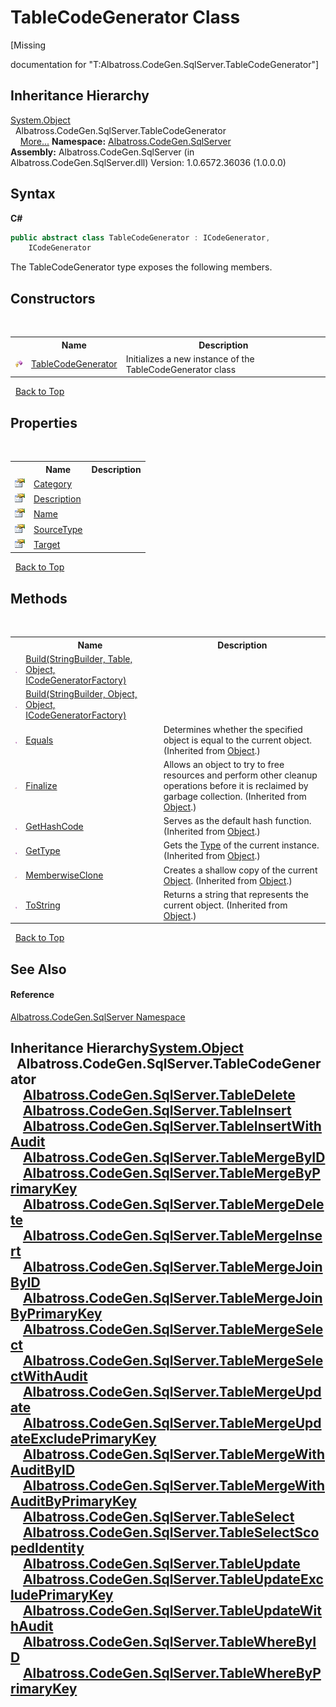 # TableCodeGenerator Class
 

\[Missing <summary> documentation for "T:Albatross.CodeGen.SqlServer.TableCodeGenerator"\]


## Inheritance Hierarchy
<a href="http://msdn2.microsoft.com/en-us/library/e5kfa45b" target="_blank">System.Object</a><br />&nbsp;&nbsp;Albatross.CodeGen.SqlServer.TableCodeGenerator<br />&nbsp;&nbsp;&nbsp;&nbsp;<a href="#inheritance-hierarchy">More...</a>
**Namespace:**&nbsp;<a href="9727DDEC.md">Albatross.CodeGen.SqlServer</a><br />**Assembly:**&nbsp;Albatross.CodeGen.SqlServer (in Albatross.CodeGen.SqlServer.dll) Version: 1.0.6572.36036 (1.0.0.0)

## Syntax

**C#**<br />
``` C#
public abstract class TableCodeGenerator : ICodeGenerator, 
	ICodeGenerator
```

The TableCodeGenerator type exposes the following members.


## Constructors
&nbsp;<table><tr><th></th><th>Name</th><th>Description</th></tr><tr><td>![Protected method](media/protmethod.gif "Protected method")</td><td><a href="1CE55BB9.md">TableCodeGenerator</a></td><td>
Initializes a new instance of the TableCodeGenerator class</td></tr></table>&nbsp;
<a href="#tablecodegenerator-class">Back to Top</a>

## Properties
&nbsp;<table><tr><th></th><th>Name</th><th>Description</th></tr><tr><td>![Public property](media/pubproperty.gif "Public property")</td><td><a href="555EC3B9.md">Category</a></td><td /></tr><tr><td>![Public property](media/pubproperty.gif "Public property")</td><td><a href="39E91919.md">Description</a></td><td /></tr><tr><td>![Public property](media/pubproperty.gif "Public property")</td><td><a href="9A0922A.md">Name</a></td><td /></tr><tr><td>![Public property](media/pubproperty.gif "Public property")</td><td><a href="EED477D4.md">SourceType</a></td><td /></tr><tr><td>![Public property](media/pubproperty.gif "Public property")</td><td><a href="53FF08D8.md">Target</a></td><td /></tr></table>&nbsp;
<a href="#tablecodegenerator-class">Back to Top</a>

## Methods
&nbsp;<table><tr><th></th><th>Name</th><th>Description</th></tr><tr><td>![Public method](media/pubmethod.gif "Public method")</td><td><a href="1EA3E9C8.md">Build(StringBuilder, Table, Object, ICodeGeneratorFactory)</a></td><td /></tr><tr><td>![Public method](media/pubmethod.gif "Public method")</td><td><a href="1FC496CF.md">Build(StringBuilder, Object, Object, ICodeGeneratorFactory)</a></td><td /></tr><tr><td>![Public method](media/pubmethod.gif "Public method")</td><td><a href="http://msdn2.microsoft.com/en-us/library/bsc2ak47" target="_blank">Equals</a></td><td>
Determines whether the specified object is equal to the current object.
 (Inherited from <a href="http://msdn2.microsoft.com/en-us/library/e5kfa45b" target="_blank">Object</a>.)</td></tr><tr><td>![Protected method](media/protmethod.gif "Protected method")</td><td><a href="http://msdn2.microsoft.com/en-us/library/4k87zsw7" target="_blank">Finalize</a></td><td>
Allows an object to try to free resources and perform other cleanup operations before it is reclaimed by garbage collection.
 (Inherited from <a href="http://msdn2.microsoft.com/en-us/library/e5kfa45b" target="_blank">Object</a>.)</td></tr><tr><td>![Public method](media/pubmethod.gif "Public method")</td><td><a href="http://msdn2.microsoft.com/en-us/library/zdee4b3y" target="_blank">GetHashCode</a></td><td>
Serves as the default hash function.
 (Inherited from <a href="http://msdn2.microsoft.com/en-us/library/e5kfa45b" target="_blank">Object</a>.)</td></tr><tr><td>![Public method](media/pubmethod.gif "Public method")</td><td><a href="http://msdn2.microsoft.com/en-us/library/dfwy45w9" target="_blank">GetType</a></td><td>
Gets the <a href="http://msdn2.microsoft.com/en-us/library/42892f65" target="_blank">Type</a> of the current instance.
 (Inherited from <a href="http://msdn2.microsoft.com/en-us/library/e5kfa45b" target="_blank">Object</a>.)</td></tr><tr><td>![Protected method](media/protmethod.gif "Protected method")</td><td><a href="http://msdn2.microsoft.com/en-us/library/57ctke0a" target="_blank">MemberwiseClone</a></td><td>
Creates a shallow copy of the current <a href="http://msdn2.microsoft.com/en-us/library/e5kfa45b" target="_blank">Object</a>.
 (Inherited from <a href="http://msdn2.microsoft.com/en-us/library/e5kfa45b" target="_blank">Object</a>.)</td></tr><tr><td>![Public method](media/pubmethod.gif "Public method")</td><td><a href="http://msdn2.microsoft.com/en-us/library/7bxwbwt2" target="_blank">ToString</a></td><td>
Returns a string that represents the current object.
 (Inherited from <a href="http://msdn2.microsoft.com/en-us/library/e5kfa45b" target="_blank">Object</a>.)</td></tr></table>&nbsp;
<a href="#tablecodegenerator-class">Back to Top</a>

## See Also


#### Reference
<a href="9727DDEC.md">Albatross.CodeGen.SqlServer Namespace</a><br />

## Inheritance Hierarchy<a href="http://msdn2.microsoft.com/en-us/library/e5kfa45b" target="_blank">System.Object</a><br />&nbsp;&nbsp;Albatross.CodeGen.SqlServer.TableCodeGenerator<br />&nbsp;&nbsp;&nbsp;&nbsp;<a href="1527512A.md">Albatross.CodeGen.SqlServer.TableDelete</a><br />&nbsp;&nbsp;&nbsp;&nbsp;<a href="68EB5030.md">Albatross.CodeGen.SqlServer.TableInsert</a><br />&nbsp;&nbsp;&nbsp;&nbsp;<a href="CEC20B02.md">Albatross.CodeGen.SqlServer.TableInsertWithAudit</a><br />&nbsp;&nbsp;&nbsp;&nbsp;<a href="D5433378.md">Albatross.CodeGen.SqlServer.TableMergeByID</a><br />&nbsp;&nbsp;&nbsp;&nbsp;<a href="CE00B49F.md">Albatross.CodeGen.SqlServer.TableMergeByPrimaryKey</a><br />&nbsp;&nbsp;&nbsp;&nbsp;<a href="D17D934E.md">Albatross.CodeGen.SqlServer.TableMergeDelete</a><br />&nbsp;&nbsp;&nbsp;&nbsp;<a href="79750106.md">Albatross.CodeGen.SqlServer.TableMergeInsert</a><br />&nbsp;&nbsp;&nbsp;&nbsp;<a href="77FA7CFA.md">Albatross.CodeGen.SqlServer.TableMergeJoinByID</a><br />&nbsp;&nbsp;&nbsp;&nbsp;<a href="43865A63.md">Albatross.CodeGen.SqlServer.TableMergeJoinByPrimaryKey</a><br />&nbsp;&nbsp;&nbsp;&nbsp;<a href="D18E9108.md">Albatross.CodeGen.SqlServer.TableMergeSelect</a><br />&nbsp;&nbsp;&nbsp;&nbsp;<a href="899C388C.md">Albatross.CodeGen.SqlServer.TableMergeSelectWithAudit</a><br />&nbsp;&nbsp;&nbsp;&nbsp;<a href="91E4EC67.md">Albatross.CodeGen.SqlServer.TableMergeUpdate</a><br />&nbsp;&nbsp;&nbsp;&nbsp;<a href="D8FF1092.md">Albatross.CodeGen.SqlServer.TableMergeUpdateExcludePrimaryKey</a><br />&nbsp;&nbsp;&nbsp;&nbsp;<a href="ACBDA145.md">Albatross.CodeGen.SqlServer.TableMergeWithAuditByID</a><br />&nbsp;&nbsp;&nbsp;&nbsp;<a href="C6A7CF4D.md">Albatross.CodeGen.SqlServer.TableMergeWithAuditByPrimaryKey</a><br />&nbsp;&nbsp;&nbsp;&nbsp;<a href="1D935119.md">Albatross.CodeGen.SqlServer.TableSelect</a><br />&nbsp;&nbsp;&nbsp;&nbsp;<a href="7052D730.md">Albatross.CodeGen.SqlServer.TableSelectScopedIdentity</a><br />&nbsp;&nbsp;&nbsp;&nbsp;<a href="6C4825B9.md">Albatross.CodeGen.SqlServer.TableUpdate</a><br />&nbsp;&nbsp;&nbsp;&nbsp;<a href="5614C429.md">Albatross.CodeGen.SqlServer.TableUpdateExcludePrimaryKey</a><br />&nbsp;&nbsp;&nbsp;&nbsp;<a href="C51EB09A.md">Albatross.CodeGen.SqlServer.TableUpdateWithAudit</a><br />&nbsp;&nbsp;&nbsp;&nbsp;<a href="F04DA75E.md">Albatross.CodeGen.SqlServer.TableWhereByID</a><br />&nbsp;&nbsp;&nbsp;&nbsp;<a href="12F9FD1.md">Albatross.CodeGen.SqlServer.TableWhereByPrimaryKey</a><br />